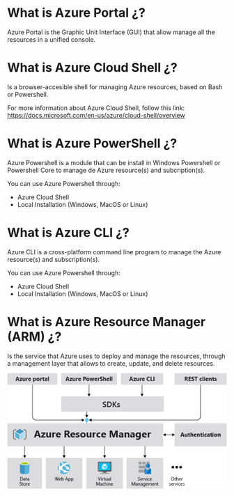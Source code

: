 # What is Azure Portal ¿?

Azure Portal is the Graphic Unit Interface (GUI) that allow manage all the resources in a unified console.

# What is Azure Cloud Shell ¿?

Is a browser-accesible shell for managing Azure resources, based on Bash or Powershell.

For more information about Azure Cloud Shell, follow this link: https://docs.microsoft.com/en-us/azure/cloud-shell/overview

# What is Azure PowerShell ¿?

Azure Powershell is a module that can be install in Windows Powershell or Powershell Core to manage de Azure resource(s) and subcription(s).

You can use Azure Powershell through:
- Azure Cloud Shell
- Local Installation (Windows, MacOS or Linux)

# What is Azure CLI ¿?

Azure CLI is a cross-platform command line program to manage the Azure resource(s) and subscription(s).

You can use Azure Powershell through:
- Azure Cloud Shell
- Local Installation (Windows, MacOS or Linux)

# What is Azure Resource Manager (ARM) ¿?

Is the service that Azure uses to deploy and manage the resources, through a management layer that allows to create, update, and delete resources.

<img src="./assets/arm.png" alt="ARM" title="ARM">